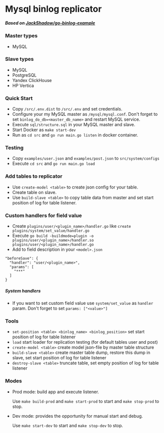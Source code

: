 # Mysql binlog replicator

##### Based on [JackShadow/go-binlog-example](https://github.com/JackShadow/go-binlog-example) 

### Master types
- MySQL

### Slave types
- MySQL
- PostgreSQL
- Yandex ClickHouse
- HP Vertica

### Quick Start
- Copy `/src/.env.dist` to `/src/.env` and set credentials.
- Configure your my MySQL master as `/mysql/mysql.conf`. 
Don't forget to set `binlog_do_db=<master_db_name>` and restart MySQL service.
- Execute `sql/structure.sql` in your MySQL master and slave.
- Start Docker as `make start-dev`
- Run as `cd src` and `go run main.go listen` in docker container.

### Testing

- Copy `examples/user.json` and `examples/post.json` to `src/system/configs`
- Execute `cd src` and `go run main.go load`

### Add tables to replicator

- Use `create-model <table>` to create json config for your table.
- Create table on slave.
- Use `build-slave <table>` to copy table data from master and set start position of log for table listener.

### Custom handlers for field value

- Create `plugins/user/<plugin_name>/handler.go` like `create plugins/system/set_value/handler.go`
- Execute `go build -buildmode=plugin -o plugins/user/<plugin_name>/handler.so plugins/user/<plugin_name>/handler.go`
- Add to field description in your `<model>.json`

```
"beforeSave": {
  "handler": "user/<plugin_name>",
  "params": [
    "***"
  ]
}
```

##### System handlers

- If you want to set custom field value use `system/set_value` as `handler` param. Don't forget to set `params: ["<value>"]`

### Tools

- `set-position <table> <binlog_name> <binlog_position>` set start position of log for table listener
- `load` start loader for replication testing (for default tables user and post)
- `create-model <table>` create model json-file by master table structure
- `build-slave <table>` create master table dump, restore this dump in slave, set start position of log for table listener
- `destroy-slave <table>` truncate table, set empty position of log for table listener

### Modes

- Prod mode: build app and execute listener. 
  
  Use `make build-prod` and `make start-prod` to start and `make stop-prod` to stop.
- Dev mode: provides the opportunity for manual start and debug. 
  
  Use `make start-dev` to start and `make stop-dev` to stop.